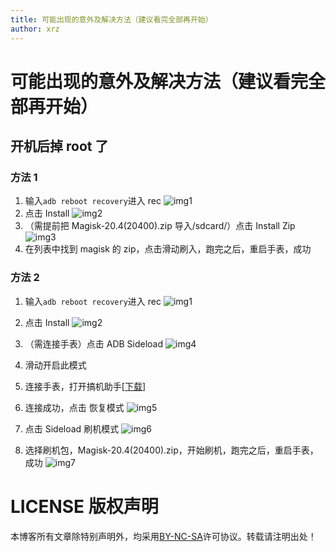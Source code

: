 ```yaml
---
title: 可能出现的意外及解决方法（建议看完全部再开始）
author: xrz
---
```


# 可能出现的意外及解决方法（建议看完全部再开始）

## 开机后掉 root 了

### 方法 1

1. 输入`adb reboot recovery`进入 rec
   ![img1](https://cfcdn.coding.xrzyun.top/img/gridea_1.jpg)
2. 点击 Install
   ![img2](https://cfcdn.coding.xrzyun.top/img/gridea_2.jpg)
3. （需提前把 Magisk-20.4(20400).zip 导入/sdcard/）点击 Install Zip
   ![img3](https://cfcdn.coding.xrzyun.top/img/gridea_3.jpg)
4. 在列表中找到 magisk 的 zip，点击滑动刷入，跑完之后，重启手表，成功

### 方法 2

1. 输入`adb reboot recovery`进入 rec
   ![img1](https://cfcdn.coding.xrzyun.top/img/gridea_1.jpg)

2. 点击 Install
   ![img2](https://cfcdn.coding.xrzyun.top/img/gridea_2.jpg)

3. （需连接手表）点击 ADB Sideload
   ![img4](https://cfcdn.coding.xrzyun.top/img/gridea_4.jpg)

4. 滑动开启此模式
5. 连接手表，打开搞机助手[[下载](https://lsdy.top/gjzs)]
6. 连接成功，点击 恢复模式
   ![img5](https://cfcdn.coding.xrzyun.top/img/gridea_5.PNG)

7. 点击 Sideload 刷机模式
   ![img6](https://cfcdn.coding.xrzyun.top/img/gridea_6.PNG)

8. 选择刷机包，Magisk-20.4(20400).zip，开始刷机，跑完之后，重启手表，成功
   ![img7](https://cfcdn.coding.xrzyun.top/img/gridea_7.PNG)

# LICENSE 版权声明

本博客所有文章除特别声明外，均采用[BY-NC-SA](https://creativecommons.org/licenses/by-nc-sa/4.0/)许可协议。转载请注明出处！
